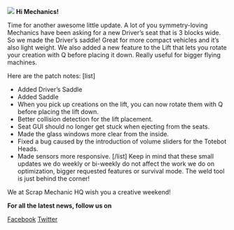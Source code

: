 ![](http://i.imgur.com/W099y5P.png)
**Hi Mechanics!**


Time for another awesome little update.
A lot of you symmetry-loving Mechanics have been asking for a new Driver’s seat that is 3 blocks wide. So we made the Driver’s saddle! Great for more compact vehicles and it’s also light weight.
We also added a new feature to the Lift that lets you rotate your creation with Q before placing it down. Really useful for bigger flying machines. 

Here are the patch notes:
[list]
* Added Driver’s Saddle 
* Added Saddle
* When you pick up creations on the lift, you can now rotate them with Q before placing the lift down.
* Better collision detection for the lift placement.
* Seat GUI should no longer get stuck when ejecting from the seats.
* Made the glass windows more clear from the inside.
* Fixed a bug caused by the introduction of volume sliders for the Totebot Heads.
* Made sensors more responsive.
[/list]
Keep in mind that these small updates we do weekly or bi-weekly do not affect the work we do on optimization, bigger requested features or survival mode. 
The weld tool is just behind the corner!

We at Scrap Mechanic HQ wish you a creative weekend!

**For all the latest news, follow us on** 

[Facebook](https://www.facebook.com/scrapmechanic/)
[Twitter](https://twitter.com/ScrapMechanic)